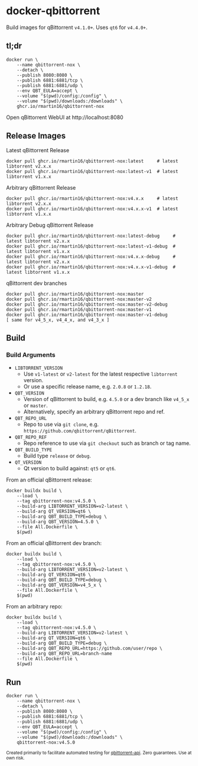 # docker-qbittorrent
Build images for qBittorrent `v4.1.0+`. Uses `qt6` for `v4.4.0+`.

## tl;dr
    docker run \
        --name qbittorrent-nox \
        --detach \
        --publish 8080:8080 \
        --publish 6881:6881/tcp \
        --publish 6881:6881/udp \
        --env QBT_EULA=accept \
        --volume "$(pwd)/config:/config" \
        --volume "$(pwd)/downloads:/downloads" \
        ghcr.io/rmartin16/qbittorrent-nox

Open qBittorrent WebUI at http://localhost:8080

## Release Images
Latest qBittorrent Release

    docker pull ghcr.io/rmartin16/qbittorrent-nox:latest     # latest libtorrent v2.x.x
    docker pull ghcr.io/rmartin16/qbittorrent-nox:latest-v1  # latest libtorrent v1.x.x

Arbitrary qBittorrent Release

    docker pull ghcr.io/rmartin16/qbittorrent-nox:v4.x.x     # latest libtorrent v2.x.x
    docker pull ghcr.io/rmartin16/qbittorrent-nox:v4.x.x-v1  # latest libtorrent v1.x.x

Arbitrary Debug qBittorrent Release

    docker pull ghcr.io/rmartin16/qbittorrent-nox:latest-debug     # latest libtorrent v2.x.x
    docker pull ghcr.io/rmartin16/qbittorrent-nox:latest-v1-debug  # latest libtorrent v1.x.x
    docker pull ghcr.io/rmartin16/qbittorrent-nox:v4.x.x-debug     # latest libtorrent v2.x.x
    docker pull ghcr.io/rmartin16/qbittorrent-nox:v4.x.x-v1-debug  # latest libtorrent v1.x.x

qBittorrent dev branches

    docker pull ghcr.io/rmartin16/qbittorrent-nox:master
    docker pull ghcr.io/rmartin16/qbittorrent-nox:master-v2
    docker pull ghcr.io/rmartin16/qbittorrent-nox:master-v2-debug
    docker pull ghcr.io/rmartin16/qbittorrent-nox:master-v1
    docker pull ghcr.io/rmartin16/qbittorrent-nox:master-v1-debug
    [ same for v4_5_x, v4_4_x, and v4_3_x ]

## Build

### Build Arguments

- `LIBTORRENT_VERSION`
  - Use `v1-latest` or `v2-latest` for the latest respective `libtorrent` version. 
  - Or use a specific release name, e.g. `2.0.8` or `1.2.18`.
- `QBT_VERSION`
  - Version of qBittorrent to build, e.g. `4.5.0` or a dev branch like `v4_5_x` or `master`.
  - Alternatively, specify an arbitrary qBittorrent repo and ref.
- `QBT_REPO_URL`
  - Repo to use via `git clone`, e.g. `https://github.com/qbittorrent/qBittorrent`.
- `QBT_REPO_REF`
  - Repo reference to use via `git checkout` such as branch or tag name.
- `QBT_BUILD_TYPE`
  - Build type `release` or `debug`.
- `QT_VERSION`
  - Qt version to build against: `qt5` or `qt6`.

From an official qBittorrent release:

    docker buildx build \
        --load \
        --tag qbittorrent-nox:v4.5.0 \
        --build-arg LIBTORRENT_VERSION=v2-latest \
        --build-arg QT_VERSION=qt6 \
        --build-arg QBT_BUILD_TYPE=debug \
        --build-arg QBT_VERSION=4.5.0 \
        --file All.Dockerfile \
        $(pwd)

From an official qBittorrent dev branch:

    docker buildx build \
        --load \
        --tag qbittorrent-nox:v4.5.0 \
        --build-arg LIBTORRENT_VERSION=v2-latest \
        --build-arg QT_VERSION=qt6 \
        --build-arg QBT_BUILD_TYPE=debug \
        --build-arg QBT_VERSION=v4_5_x \
        --file All.Dockerfile \
        $(pwd)

From an arbitrary repo:
    
    docker buildx build \
        --load \
        --tag qbittorrent-nox:v4.5.0 \
        --build-arg LIBTORRENT_VERSION=v2-latest \
        --build-arg QT_VERSION=qt6 \
        --build-arg QBT_BUILD_TYPE=debug \
        --build-arg QBT_REPO_URL=https://github.com/user/repo \
        --build-arg QBT_REPO_URL=branch-name
        --file All.Dockerfile \
        $(pwd)

## Run
    docker run \
        --name qbittorrent-nox \
        --detach \
        --publish 8080:8080 \
        --publish 6881:6881/tcp \
        --publish 6881:6881/udp \
        --env QBT_EULA=accept \
        --volume "$(pwd)/config:/config" \
        --volume "$(pwd)/downloads:/downloads" \
        qbittorrent-nox:v4.5.0

<sub>Created primarily to facilitate automated testing for [qbittorrent-api](https://github.com/rmartin16/qbittorrent-api). Zero guarantees. Use at own risk.</sub>
